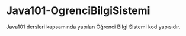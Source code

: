 # Java101-OgrenciBilgiSistemi
Java101 dersleri kapsamında yapılan Öğrenci Bilgi Sistemi kod yapısıdır.
